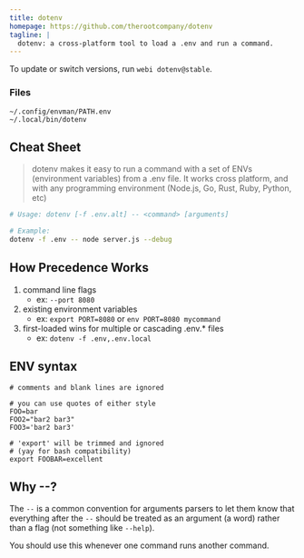 ```yaml
---
title: dotenv
homepage: https://github.com/therootcompany/dotenv
tagline: |
  dotenv: a cross-platform tool to load a .env and run a command.
---
```


To update or switch versions, run `webi dotenv@stable`.

### Files

```text
~/.config/envman/PATH.env
~/.local/bin/dotenv
```

## Cheat Sheet

> dotenv makes it easy to run a command with a set of ENVs (environment
> variables) from a .env file. It works cross platform, and with any programming
> environment (Node.js, Go, Rust, Ruby, Python, etc)

```sh
# Usage: dotenv [-f .env.alt] -- <command> [arguments]

# Example:
dotenv -f .env -- node server.js --debug
```

## How Precedence Works

1. command line flags
   - ex: `--port 8080`
2. existing environment variables
   - ex: `export PORT=8080` or `env PORT=8080 mycommand`
3. first-loaded wins for multiple or cascading .env.\* files
   - ex: `dotenv -f .env,.env.local`

## ENV syntax

```text
# comments and blank lines are ignored

# you can use quotes of either style
FOO=bar
FOO2="bar2 bar3"
FOO3='bar2 bar3'

# 'export' will be trimmed and ignored
# (yay for bash compatibility)
export FOOBAR=excellent
```

## Why --?

The `--` is a common convention for arguments parsers to let them know that
everything after the `--` should be treated as an argument (a word) rather than
a flag (not something like `--help`).

You should use this whenever one command runs another command.
